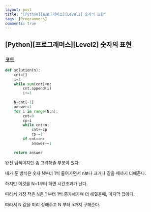 ```yaml
---
layout: post
title: "[Python][프로그래머스][Level2] 숫자의 표현"
tags: [Programmers]
comments: true
---
```


## [Python][프로그래머스][Level2] 숫자의 표현

### 코드

```python
def solution(n):
    cnt=[]
    i=1
    while sum(cnt)<n:
        cnt.append(i)
        i+=1
    
    N=cnt[-1]
    answer=1
    for i in range(N,n):
        cnt=0
        cp=i
        while cnt<n:
            cnt+=cp
            cp-=1
        if cnt==n:
            answer+=1
            
    return answer
```

완전 탐색이지만 좀 고려해줄 부분이 있다.

내가 푼 방식은 숫자 N부터 1씩 줄여가면서 n보다 크거나 같을 때까지 더해준다.

하지만 이것을 N=1부터 하면 시간초과가 난다.

따라서 가장 작은 N은 1 부터 1씩 증가해가며 더 해줬을때, 마지막 값이다.

따라서 N 값을 미리 정해주고 N 부터 n까지 구해준다.



